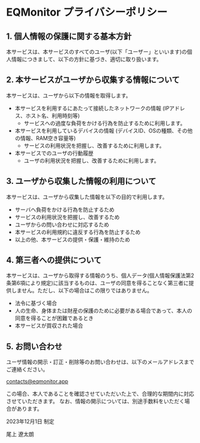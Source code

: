 # EQMonitor プライバシーポリシー

## 1. 個人情報の保護に関する基本方針

本サービスは、本サービスのすべてのユーザ(以下「ユーザー」といいます)の個人情報につきまして、以下の方針に基づき、適切に取り扱います。

## 2. 本サービスがユーザから収集する情報について

本サービスは、ユーザから以下の情報を取得します。

- 本サービスを利用するにあたって接続したネットワークの情報 (IPアドレス、ホスト名、利用時刻等)
  - サービスへの過度な負荷をかける行為を防止するために利用します。
- 本サービスを利用しているデバイスの情報 (デバイスID、OSの種類、その他の情報、RAM空き容量等)
  - サービスの利用状況を把握し、改善するために利用します。
- 本サービスでのユーザの行動履歴
  - ユーザの利用状況を把握し、改善するために利用します。

## 3. ユーザから収集した情報の利用について

本サービスは、ユーザから収集した情報を以下の目的で利用します。

- サーバへ負荷をかける行為を防止するため
- サービスの利用状況を把握し、改善するため
- ユーザからの問い合わせに対応するため
- 本サービスの利用規約に違反する行為を防止するため
- 以上の他、本サービスの提供・保護・維持のため

## 4. 第三者への提供について

本サービスは、ユーザから取得する情報のうち、個人データ(個人情報保護法第2条第6項により規定)に該当するものは、ユーザの同意を得ることなく第三者に提供しません。ただし、以下の場合はこの限りではありません。

- 法令に基づく場合
- 人の生命、身体または財産の保護のために必要がある場合であって、本人の同意を得ることが困難であるとき
- 本サービスが買収された場合

## 5. お問い合わせ

ユーザ情報の開示・訂正・削除等のお問い合わせは、以下のメールアドレスまでご連絡ください。

<contacts@eqmonitor.app>

この場合、本人であることを確認させていただいた上で、合理的な期間内に対応させていただきます。
なお、情報の開示については、別途手数料をいただく場合があります。

2023年12月1日 制定

尾上 遼太朗
